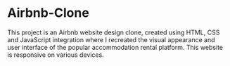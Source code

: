 # Airbnb-Clone
This project is an Airbnb website design clone, created using HTML, CSS and JavaScript integration where I recreated the visual appearance and user interface of the popular accommodation rental platform.
This website is responsive on various devices.
